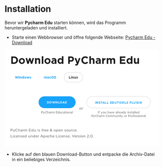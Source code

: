 # Installation

Bevor wir **Pycharm Edu** starten können, wird das Programm heruntergeladen und installiert.

* Starte einen Webbrowser und öffne folgende Webseite: [Pycharm Edu - Download](https://www.jetbrains.com/pycharm-edu/download)

![Pycharm Edu - Download](images/pycharm_edu_install.png)

* Klicke auf den blauen Download-Button und entpacke die Archiv-Datei in ein beliebiges Verzeichnis.
